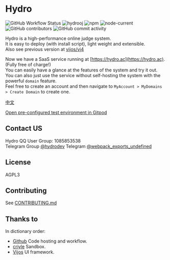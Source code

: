 # Hydro

![GitHub Workflow Status](https://img.shields.io/github/workflow/status/hydro-dev/hydro/CI)
![hydrooj](https://img.shields.io/npm/dm/hydrooj)
![npm](https://img.shields.io/npm/v/hydrooj?label=hydrooj)
![node-current](https://img.shields.io/node/v/hydrooj)
![GitHub contributors](https://img.shields.io/github/contributors/hydro-dev/Hydro)
![GitHub commit activity](https://img.shields.io/github/commit-activity/y/hydro-dev/Hydro)

Hydro is a high-performance online judge system.  
It is easy to deploy (with install script), light weight and extensible.  
Also see previous version at [vijos/vj4](https://github.com/vijos/vj4)

Now we have a SaaS service running at [https://hydro.ac](https://hydro.ac). (Fully free of charge!)  
You can easily have a glance at the features of the system and try it out.  
You can also just use the service without self-hosting the system with the powerful `domain` feature.  
Feel free to create an account and then navigate to `MyAccount > MyDomains > Create Domain` to create one.  

[中文](https://hydro.js.org/)  

[Open pre-configured test environment in Gitpod](https://gitpod.io/#https://github.com/hydro-dev/Hydro)  

## Contact US

Hydro QQ User Group: 1085853538  
Telegram Group [@hydrodev](https://t.me/hydrodev)
Telegram [@webpack_exports_undefined](https://t.me/webpack_exports_undefined)  

## License

AGPL3

## Contributing

See [CONTRIBUTING.md](CONTRIBUTING.md)

## Thanks to

In dictionary order:

- [Github](https://github.com/) Code hosting and workflow.  
- [criyle](https://github.com/criyle) Sandbox.  
- [Vijos](https://github.com/vijos/vj4) UI framework.  
